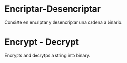 # Encriptar-Desencriptar
Consiste en encriptar y desencriptar una cadena a binario.
# Encrypt - Decrypt
Encrypts and decrytps a string into binary.
